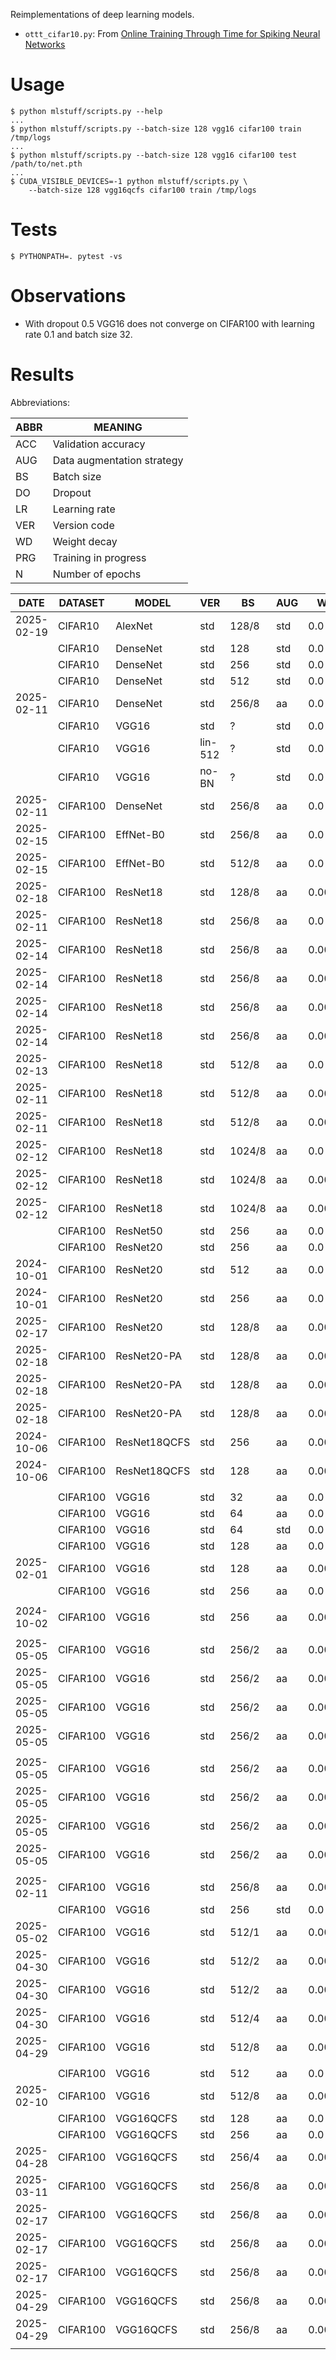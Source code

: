 Reimplementations of deep learning models.

* `ottt_cifar10.py`: From [Online Training Through Time for Spiking Neural Networks](https://arxiv.org/abs/2210.04195)

# Usage

    $ python mlstuff/scripts.py --help
    ...
    $ python mlstuff/scripts.py --batch-size 128 vgg16 cifar100 train /tmp/logs
    ...
    $ python mlstuff/scripts.py --batch-size 128 vgg16 cifar100 test /path/to/net.pth
    ...
    $ CUDA_VISIBLE_DEVICES=-1 python mlstuff/scripts.py \
		--batch-size 128 vgg16qcfs cifar100 train /tmp/logs

# Tests

	$ PYTHONPATH=. pytest -vs



# Observations

* With dropout 0.5 VGG16 does not converge on CIFAR100 with learning
  rate 0.1 and batch size 32.

# Results

Abbreviations:

| ABBR | MEANING                    |
|------|----------------------------|
| ACC  | Validation accuracy        |
| AUG  | Data augmentation strategy |
| BS   | Batch size                 |
| DO   | Dropout                    |
| LR   | Learning rate              |
| VER  | Version code               |
| WD   | Weight decay               |
| PRG  | Training in progress       |
| N    | Number of epochs           |


| DATE       | DATASET  | MODEL        | VER     | BS     | AUG | WD     | DO  | LR   | SEED | N    | ACC  | PRG |
|------------|----------|--------------|---------|--------|-----|--------|-----|------|------|------|------|-----|
| 2025-02-19 | CIFAR10  | AlexNet      | std     | 128/8  | std | 0.0    | 0.0 | 0.1  | 1000 | 976  | 94.3 | n   |
|            | CIFAR10  | DenseNet     | std     | 128    | std | 0.0    |     |      |      |      | 94.9 | n   |
|            | CIFAR10  | DenseNet     | std     | 256    | std | 0.0    |     |      |      |      | 94.6 | n   |
|            | CIFAR10  | DenseNet     | std     | 512    | std | 0.0    |     |      |      |      | 93.8 | n   |
| 2025-02-11 | CIFAR10  | DenseNet     | std     | 256/8  | aa  | 0.0    | 0.0 |      | 1003 | 443  | 96.4 | n   |
|            | CIFAR10  | VGG16        | std     | ?      | std | 0.0    | 0.5 |      |      |      | 93.6 | n   |
|            | CIFAR10  | VGG16        | lin-512 | ?      | std | 0.0    | 0.5 |      |      |      | 92.1 | n   |
|            | CIFAR10  | VGG16        | no-BN   | ?      | std | 0.0    | 0.5 |      |      |      | 92.6 | n   |
| 2025-02-11 | CIFAR100 | DenseNet     | std     | 256/8  | aa  | 0.0    | 0.0 |      | 1007 | 415  | 78.4 | n   |
| 2025-02-15 | CIFAR100 | EffNet-B0    | std     | 256/8  | aa  | 0.0    | 0.0 |      | 1010 | 201  | 75.5 | n   |
| 2025-02-15 | CIFAR100 | EffNet-B0    | std     | 512/8  | aa  | 0.0    | 0.0 |      | 1010 | 516  | 77.4 | n   |
| 2025-02-18 | CIFAR100 | ResNet18     | std     | 128/8  | aa  | 0.0000 | 0.0 | 0.10 | 1000 | 710  | 76.8 | n   |
| 2025-02-11 | CIFAR100 | ResNet18     | std     | 256/8  | aa  | 0.0    | 0.0 |      | 1004 | 731  | 76.7 | n   |
| 2025-02-14 | CIFAR100 | ResNet18     | std     | 256/8  | aa  | 0.0004 | 0.0 |      | 1012 | 908  | 77.1 | n   |
| 2025-02-14 | CIFAR100 | ResNet18     | std     | 256/8  | aa  | 0.0005 | 0.0 |      | 1010 | 765  | 77.7 | n   |
| 2025-02-14 | CIFAR100 | ResNet18     | std     | 256/8  | aa  | 0.0005 | 0.0 |      | 1011 | 923  | 77.7 | n   |
| 2025-02-14 | CIFAR100 | ResNet18     | std     | 256/8  | aa  | 0.0010 | 0.0 |      | 1015 | 637  | 75.0 | n   |
| 2025-02-13 | CIFAR100 | ResNet18     | std     | 512/8  | aa  | 0.0    | 0.0 |      | 1010 | 636  | 76.2 | n   |
| 2025-02-11 | CIFAR100 | ResNet18     | std     | 512/8  | aa  | 0.0005 | 0.0 |      | 1003 | 555  | 77.3 | n   |
| 2025-02-11 | CIFAR100 | ResNet18     | std     | 512/8  | aa  | 0.0010 | 0.0 |      | 1010 | 619  | 76.8 | n   |
| 2025-02-12 | CIFAR100 | ResNet18     | std     | 1024/8 | aa  | 0.0    | 0.0 |      | 1010 | 572  | 75.6 | n   |
| 2025-02-12 | CIFAR100 | ResNet18     | std     | 1024/8 | aa  | 0.0010 | 0.0 |      | 1010 | 771  | 77.2 | n   |
| 2025-02-12 | CIFAR100 | ResNet18     | std     | 1024/8 | aa  | 0.0020 | 0.0 |      | 1010 | 554  | 74.2 | n   |
|            | CIFAR100 | ResNet50     | std     | 256    | aa  | 0.0    |     |      |      |      | 47.8 | n   |
|            | CIFAR100 | ResNet20     | std     | 256    | aa  | 0.0    |     |      | 1001 |      | 67.2 | n   |
| 2024-10-01 | CIFAR100 | ResNet20     | std     | 512    | aa  | 0.0    | 0.0 |      | 1001 |      | 69.1 | n   |
| 2024-10-01 | CIFAR100 | ResNet20     | std     | 256    | aa  | 0.0    | 0.0 |      | 1001 |      | 69.4 | n   |
| 2025-02-17 | CIFAR100 | ResNet20     | std     | 128/8  | aa  | 0.0005 | 0.0 | 0.10 | 1000 | 953  | 72.8 | n   |
| 2025-02-18 | CIFAR100 | ResNet20-PA  | std     | 128/8  | aa  | 0.0005 | 0.0 | 0.05 | 1000 | 962  | 71.6 | n   |
| 2025-02-18 | CIFAR100 | ResNet20-PA  | std     | 128/8  | aa  | 0.0005 | 0.0 | 0.10 | 1000 | 975  | 71.7 | n   |
| 2025-02-18 | CIFAR100 | ResNet20-PA  | std     | 128/8  | aa  | 0.0005 | 0.0 | 0.10 | 1001 | 739  | 71.0 | n   |
| 2024-10-06 | CIFAR100 | ResNet18QCFS | std     | 256    | aa  | 0.0005 | 0.0 |      | 1001 |      | 79.8 | n   |
| 2024-10-06 | CIFAR100 | ResNet18QCFS | std     | 128    | aa  | 0.0005 | 0.0 |      | 1001 |      | 80.3 | n   |
|            |          |              |         |        |     |        |     |      |      |      |      |     |
|            | CIFAR100 | VGG16        | std     | 32     | aa  | 0.0    | 0.0 |      | 1001 |      | 74.9 | n   |
|            | CIFAR100 | VGG16        | std     | 64     | aa  | 0.0    | 0.5 |      | 1001 |      | 69.1 | n   |
|            | CIFAR100 | VGG16        | std     | 64     | std | 0.0    | 0.5 |      |      |      | 71.7 | n   |
|            | CIFAR100 | VGG16        | std     | 128    | aa  | 0.0    | 0.5 |      | 1001 |      | 75.4 | n   |
| 2025-02-01 | CIFAR100 | VGG16        | std     | 128    | aa  | 0.0005 | 0.0 |      | 1001 |      | 77.4 | n   |
|            | CIFAR100 | VGG16        | std     | 256    | aa  | 0.0    | 0.5 |      |      |      | 74.7 | n   |
|            |          |              |         |        |     |        |     |      |      |      |      |     |
| 2024-10-02 | CIFAR100 | VGG16        | std     | 256    | aa  | 0.0005 | 0.0 |      | 1001 |      | 77.6 | n   |
|            |          |              |         |        |     |        |     |      |      |      |      |     |
| 2025-05-05 | CIFAR100 | VGG16        | std     | 256/2  | aa  | 0.0010 | 0.0 | 0.10 | 3361 |      | 77.6 | y   |
| 2025-05-05 | CIFAR100 | VGG16        | std     | 256/2  | aa  | 0.0010 | 0.0 | 0.10 | 7170 |      | 78.0 | y   |
| 2025-05-05 | CIFAR100 | VGG16        | std     | 256/2  | aa  | 0.0010 | 0.0 | 0.10 | 2020 |      | 77.7 | y   |
| 2025-05-05 | CIFAR100 | VGG16        | std     | 256/2  | aa  | 0.0010 | 0.0 | 0.10 | 7935 |      | 77.5 | y   |
|            |          |              |         |        |     |        |     |      |      |      |      |     |
| 2025-05-05 | CIFAR100 | VGG16        | std     | 256/2  | aa  | 0.0005 | 0.0 | 0.10 | 8330 | 1000 | 77.6 | n   |
| 2025-05-05 | CIFAR100 | VGG16        | std     | 256/2  | aa  | 0.0005 | 0.0 | 0.10 | 3395 | 1000 | 76.9 | n   |
| 2025-05-05 | CIFAR100 | VGG16        | std     | 256/2  | aa  | 0.0005 | 0.0 | 0.10 | 9803 | 1000 | 77.7 | n   |
| 2025-05-05 | CIFAR100 | VGG16        | std     | 256/2  | aa  | 0.0005 | 0.0 | 0.10 | 3791 | 1000 | 77.5 | n   |
|            |          |              |         |        |     |        |     |      |      |      |      |     |
| 2025-02-11 | CIFAR100 | VGG16        | std     | 256/8  | aa  | 0.0004 | 0.0 |      | 1003 | 600  | 74.3 | n   |
|            | CIFAR100 | VGG16        | std     | 256    | std | 0.0    | 0.5 |      |      |      | 70.7 | n   |
| 2025-05-02 | CIFAR100 | VGG16        | std     | 512/1  | aa  | 0.0005 | 0.0 | 0.20 | 997  | 923  | 76.9 | n   |
| 2025-04-30 | CIFAR100 | VGG16        | std     | 512/2  | aa  | 0.0005 | 0.0 | 0.20 | 997  | 999  | 77.2 | n   |
| 2025-04-30 | CIFAR100 | VGG16        | std     | 512/2  | aa  | 0.0005 | 0.0 | 0.20 | 998  | 896  | 77.0 | n   |
| 2025-04-30 | CIFAR100 | VGG16        | std     | 512/4  | aa  | 0.0005 | 0.0 | 0.20 | 998  |      | 76.5 | n   |
| 2025-04-29 | CIFAR100 | VGG16        | std     | 512/8  | aa  | 0.0005 | 0.0 | 0.20 | 998  |      | 74.8 | n   |
|            |          |              |         |        |     |        |     |      |      |      |      |     |
|            | CIFAR100 | VGG16        | std     | 512    | aa  | 0.0    | 0.0 |      | 1001 |      | 72.9 | n   |
| 2025-02-10 | CIFAR100 | VGG16        | std     | 512/8  | aa  | 0.0005 | 0.0 |      | 1001 |      | 73.4 | n   |
|            | CIFAR100 | VGG16QCFS    | std     | 128    | aa  | 0.0    | 0.0 |      | 1001 |      | 53.9 | n   |
|            | CIFAR100 | VGG16QCFS    | std     | 256    | aa  | 0.0    | 0.5 |      | 1001 |      | 72.0 | n   |
| 2025-04-28 | CIFAR100 | VGG16QCFS    | std     | 256/4  | aa  | 0.0005 | 0.0 | 0.05 | 999  |      | 75.9 | n   |
| 2025-03-11 | CIFAR100 | VGG16QCFS    | std     | 256/8  | aa  | 0.0005 | 0.0 | 0.05 | 999  | 984  | 76.1 | n   |
| 2025-02-17 | CIFAR100 | VGG16QCFS    | std     | 256/8  | aa  | 0.0005 | 0.0 | 0.05 | 1010 | 963  | 76.0 | n   |
| 2025-02-17 | CIFAR100 | VGG16QCFS    | std     | 256/8  | aa  | 0.0005 | 0.0 | 0.10 | 1010 | 966  | 76.4 | n   |
| 2025-02-17 | CIFAR100 | VGG16QCFS    | std     | 256/8  | aa  | 0.0005 | 0.0 | 0.20 | 1010 | 703  | 72.6 | n   |
| 2025-04-29 | CIFAR100 | VGG16QCFS    | std     | 256/8  | aa  | 0.0005 | 0.0 | 0.05 | 999  | 1000 | 75.8 | n   |
| 2025-04-29 | CIFAR100 | VGG16QCFS    | std     | 256/8  | aa  | 0.0005 | 0.0 | 0.10 | 999  | 724  | 74.0 | n   |
|            |          |              |         |        |     |        |     |      |      |      |      |     |
